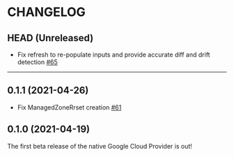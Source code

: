 CHANGELOG
=========

## HEAD (Unreleased)

- Fix refresh to re-populate inputs and provide accurate diff and drift detection
  [#65](https://github.com/pulumi/pulumi-google-native/issues/65)

---

## 0.1.1 (2021-04-26)

- Fix ManagedZoneRrset creation
  [#61](https://github.com/pulumi/pulumi-google-native/issues/61)

## 0.1.0 (2021-04-19)

The first beta release of the native Google Cloud Provider is out!
